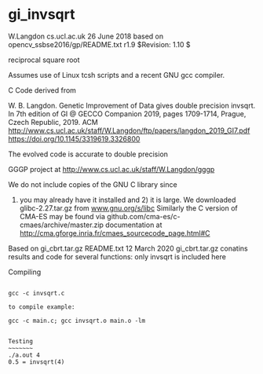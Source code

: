 # gi_invsqrt

W.Langdon cs.ucl.ac.uk 26 June 2018 based on opencv_ssbse2016/gp/README.txt r1.9 $Revision: 1.10 $

reciprocal square root

Assumes use of Linux tcsh scripts and a recent GNU gcc compiler.

C Code derived from

W. B. Langdon. Genetic Improvement of Data gives double precision invsqrt.
In  7th edition of GI @ GECCO Companion 2019, pages 1709-1714, Prague, Czech Republic, 2019. ACM 
http://www.cs.ucl.ac.uk/staff/W.Langdon/ftp/papers/langdon_2019_GI7.pdf
https://doi.org/10.1145/3319619.3326800

The evolved code is accurate to double precision

GGGP project at http://www.cs.ucl.ac.uk/staff/W.Langdon/gggp

We do not include copies of the GNU C library since 
1) you may already have it installed and 2) it is large.
We downloaded glibc-2.27.tar.gz from www.gnu.org/s/libc
Similarly the C version of CMA-ES may be found via
github.com/cma-es/c-cmaes/archive/master.zip
documentation at http://cma.gforge.inria.fr/cmaes_sourcecode_page.html#C

Based on gi_cbrt.tar.gz README.txt 12 March 2020
gi_cbrt.tar.gz conatins results and code for several functions:
only invsqrt is included here

Compiling
~~~~~~~~~

gcc -c invsqrt.c

to compile example:

gcc -c main.c; gcc invsqrt.o main.o -lm


Testing
~~~~~~~
./a.out 4
0.5 = invsqrt(4)

